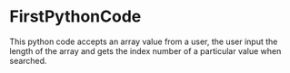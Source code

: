 # FirstPythonCode
This python code accepts an array value from a user, the user input the length of the array and gets the index number of a particular value when searched.
